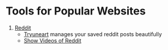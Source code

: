 # Tools for Popular Websites

1. [Reddit](https://old.reddit.com/)
   * [Tryuneart](https://app.tryunearth.com/) manages your saved reddit posts beautifully
   * [Show Videos of Reddit](https://arbazsiddiqui.github.io/rSlashVideos/)

